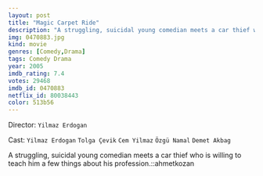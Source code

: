 ```yaml
---
layout: post
title: "Magic Carpet Ride"
description: "A struggling, suicidal young comedian meets a car thief who is willing to teach him a few things about his profession.::ahmetkozan.."
img: 0470883.jpg
kind: movie
genres: [Comedy,Drama]
tags: Comedy Drama 
year: 2005
imdb_rating: 7.4
votes: 29468
imdb_id: 0470883
netflix_id: 80038443
color: 513b56
---
```

Director: `Yilmaz Erdogan`  

Cast: `Yilmaz Erdogan` `Tolga Çevik` `Cem Yilmaz` `Özgü Namal` `Demet Akbag` 

A struggling, suicidal young comedian meets a car thief who is willing to teach him a few things about his profession.::ahmetkozan